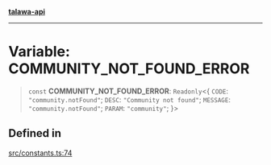 [**talawa-api**](../../README.md)

***

# Variable: COMMUNITY\_NOT\_FOUND\_ERROR

> `const` **COMMUNITY\_NOT\_FOUND\_ERROR**: `Readonly`\<\{ `CODE`: `"community.notFound"`; `DESC`: `"Community not found"`; `MESSAGE`: `"community.notFound"`; `PARAM`: `"community"`; \}\>

## Defined in

[src/constants.ts:74](https://github.com/Suyash878/talawa-api/blob/f376d03c37e9acd046e7cc983947432c95f74442/src/constants.ts#L74)
